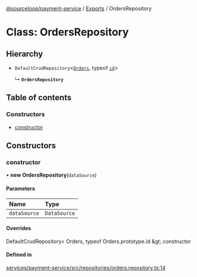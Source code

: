 [@sourceloop/payment-service](../README.md) / [Exports](../modules.md) / OrdersRepository

# Class: OrdersRepository

## Hierarchy

- `DefaultCrudRepository`<[`Orders`](Orders.md), typeof [`id`](Orders.md#id)\>

  ↳ **`OrdersRepository`**

## Table of contents

### Constructors

- [constructor](OrdersRepository.md#constructor)

## Constructors

### constructor

• **new OrdersRepository**(`dataSource`)

#### Parameters

| Name | Type |
| :------ | :------ |
| `dataSource` | `DataSource` |

#### Overrides

DefaultCrudRepository&lt;
  Orders,
  typeof Orders.prototype.id
\&gt;.constructor

#### Defined in

[services/payment-service/src/repositories/orders.repository.ts:14](https://github.com/sourcefuse/loopback4-microservice-catalog/blob/93a7f917/services/payment-service/src/repositories/orders.repository.ts#L14)
